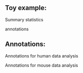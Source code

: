 ## Toy example:
Summary statistics

annotations

## Annotations:
Annotations for human data analysis

Annotations for mouse data analysis
